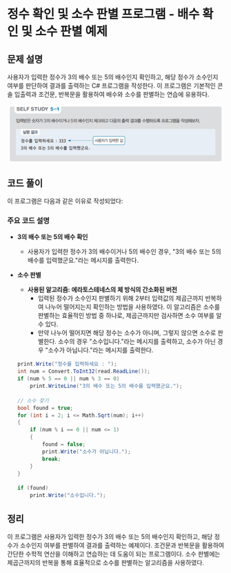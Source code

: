 # 정수 확인 및 소수 판별 프로그램 - 배수 확인 및 소수 판별 예제

## 문제 설명

사용자가 입력한 정수가 3의 배수 또는 5의 배수인지 확인하고, 해당 정수가 소수인지 여부를 판단하여 결과를 출력하는 C# 프로그램을 작성한다. 이 프로그램은 기본적인 콘솔 입출력과 조건문, 반복문을 활용하여 배수와 소수를 판별하는 연습에 유용하다.

![alt text](image-1.png)

## 코드 풀이

이 프로그램은 다음과 같은 이유로 작성되었다:

### 주요 코드 설명

- **3의 배수 또는 5의 배수 확인**
  - 사용자가 입력한 정수가 3의 배수이거나 5의 배수인 경우, "3의 배수 또는 5의 배수를 입력했군요."라는 메시지를 출력한다.

- **소수 판별**
  - **사용된 알고리즘: 에라토스테네스의 체 방식의 간소화된 버전**
    - 입력된 정수가 소수인지 판별하기 위해 2부터 입력값의 제곱근까지 반복하여 나누어 떨어지는지 확인하는 방법을 사용하였다. 이 알고리즘은 소수를 판별하는 효율적인 방법 중 하나로, 제곱근까지만 검사하면 소수 여부를 알 수 있다.
    - 만약 나누어 떨어지면 해당 정수는 소수가 아니며, 그렇지 않으면 소수로 판별한다. 소수의 경우 "소수입니다."라는 메시지를 출력하고, 소수가 아닌 경우 "소수가 아닙니다."라는 메시지를 출력한다.

  ```csharp
  print.Write("정수를 입력하세요 : ");
  int num = Convert.ToInt32(read.ReadLine());
  if (num % 5 == 0 || num % 3 == 0)
      print.WriteLine("3의 배수 또는 5의 배수를 입력했군요.");

  // 소수 찾기
  bool found = true;
  for (int i = 2; i <= Math.Sqrt(num); i++)
  {
      if (num % i == 0 || num <= 1)
      {
          found = false;
          print.Write("소수가 아닙니다.");
          break;
      }
  }

  if (found)
      print.Write("소수입니다.");
  ```

## 정리

이 프로그램은 사용자가 입력한 정수가 3의 배수 또는 5의 배수인지 확인하고, 해당 정수가 소수인지 여부를 판별하여 결과를 출력하는 예제이다. 조건문과 반복문을 활용하여 간단한 수학적 연산을 이해하고 연습하는 데 도움이 되는 프로그램이다. 소수 판별에는 제곱근까지의 반복을 통해 효율적으로 소수를 판별하는 알고리즘을 사용하였다.